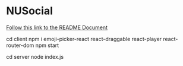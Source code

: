 # NUSocial

[Follow this link to the README Document](https://docs.google.com/document/d/1IJQ_--lYs1CFc_PG3hWkCoFHuZnktSOG3GNSxB0Mi2A/edit?usp=sharing)


cd client
npm i emoji-picker-react react-draggable react-player react-router-dom
npm start

cd server
node index.js
